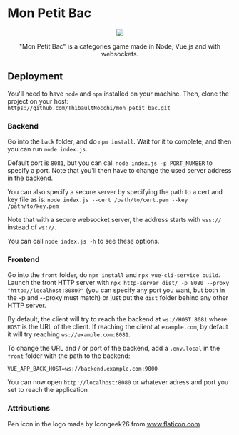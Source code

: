 # Mon Petit Bac

<p align="center">
  <img src="./logo.svg" />
</p>

<p align="center">
  "Mon Petit Bac" is a categories game made in Node, Vue.js and with websockets.
</p>

## Deployment

You'll need to have `node` and `npm` installed on your machine. Then, clone the project on your host: `https://github.com/ThibaultNocchi/mon_petit_bac.git`

### Backend

Go into the `back` folder, and do `npm install`. Wait for it to complete, and then you can run `node index.js`.

Default port is `8081`, but you can call `node index.js -p PORT_NUMBER` to specify a port.
Note that you'll then have to change the used server address in the backend.

You can also specify a secure server by specifying the path to a cert and key file as is:
`node index.js --cert /path/to/cert.pem --key /path/to/key.pem`

Note that with a secure websocket server, the address starts with `wss://` instead of `ws://`.

You can call `node index.js -h` to see these options.

### Frontend

Go into the `front` folder, do `npm install` and `npx vue-cli-service build`. Launch the front HTTP server with `npx http-server dist/ -p 8080 --proxy "http://localhost:8080?"` (you can specify any port you want, but both in the -p and --proxy must match) or just put the `dist` folder behind any other HTTP server.

By default, the client will try to reach the backend at `ws://HOST:8081` where `HOST` is the URL of the client.
If reaching the client at `example.com`, by defaut it will try reaching `ws://example.com:8081`.

To change the URL and / or port of the backend, add a `.env.local` in the `front` folder with the path to the backend:

```
VUE_APP_BACK_HOST=ws://backend.example.com:9000
```

You can now open `http://localhost:8080` or whatever adress and port you set to reach the application

### Attributions

Pen icon in the logo made by Icongeek26 from www.flaticon.com
